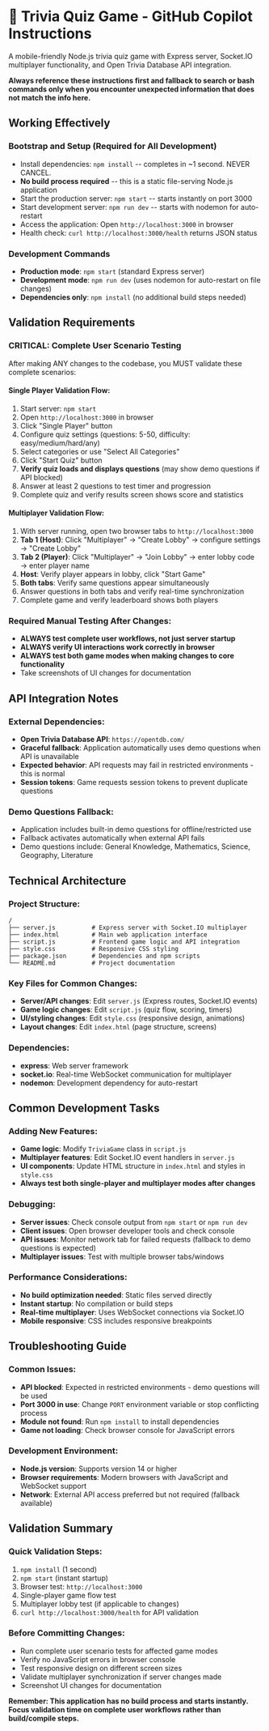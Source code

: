 # 🧠 Trivia Quiz Game - GitHub Copilot Instructions

A mobile-friendly Node.js trivia quiz game with Express server, Socket.IO multiplayer functionality, and Open Trivia Database API integration.

**Always reference these instructions first and fallback to search or bash commands only when you encounter unexpected information that does not match the info here.**

## Working Effectively

### Bootstrap and Setup (Required for All Development)
- Install dependencies: `npm install` -- completes in ~1 second. NEVER CANCEL.
- **No build process required** -- this is a static file-serving Node.js application
- Start the production server: `npm start` -- starts instantly on port 3000
- Start development server: `npm run dev` -- starts with nodemon for auto-restart
- Access the application: Open `http://localhost:3000` in browser
- Health check: `curl http://localhost:3000/health` returns JSON status

### Development Commands
- **Production mode**: `npm start` (standard Express server)
- **Development mode**: `npm run dev` (uses nodemon for auto-restart on file changes)
- **Dependencies only**: `npm install` (no additional build steps needed)

## Validation Requirements

### CRITICAL: Complete User Scenario Testing
After making ANY changes to the codebase, you MUST validate these complete scenarios:

#### Single Player Validation Flow:
1. Start server: `npm start`
2. Open `http://localhost:3000` in browser
3. Click "Single Player" button
4. Configure quiz settings (questions: 5-50, difficulty: easy/medium/hard/any)
5. Select categories or use "Select All Categories"
6. Click "Start Quiz" button
7. **Verify quiz loads and displays questions** (may show demo questions if API blocked)
8. Answer at least 2 questions to test timer and progression
9. Complete quiz and verify results screen shows score and statistics

#### Multiplayer Validation Flow:
1. With server running, open two browser tabs to `http://localhost:3000`
2. **Tab 1 (Host)**: Click "Multiplayer" → "Create Lobby" → configure settings → "Create Lobby"
3. **Tab 2 (Player)**: Click "Multiplayer" → "Join Lobby" → enter lobby code → enter player name
4. **Host**: Verify player appears in lobby, click "Start Game"
5. **Both tabs**: Verify same questions appear simultaneously
6. Answer questions in both tabs and verify real-time synchronization
7. Complete game and verify leaderboard shows both players

### Required Manual Testing After Changes:
- **ALWAYS test complete user workflows, not just server startup**
- **ALWAYS verify UI interactions work correctly in browser**  
- **ALWAYS test both game modes when making changes to core functionality**
- Take screenshots of UI changes for documentation

## API Integration Notes

### External Dependencies:
- **Open Trivia Database API**: `https://opentdb.com/` 
- **Graceful fallback**: Application automatically uses demo questions when API is unavailable
- **Expected behavior**: API requests may fail in restricted environments - this is normal
- **Session tokens**: Game requests session tokens to prevent duplicate questions

### Demo Questions Fallback:
- Application includes built-in demo questions for offline/restricted use
- Fallback activates automatically when external API fails
- Demo questions include: General Knowledge, Mathematics, Science, Geography, Literature

## Technical Architecture

### Project Structure:
```
/
├── server.js          # Express server with Socket.IO multiplayer
├── index.html         # Main web application interface  
├── script.js          # Frontend game logic and API integration
├── style.css          # Responsive CSS styling
├── package.json       # Dependencies and npm scripts
└── README.md          # Project documentation
```

### Key Files for Common Changes:
- **Server/API changes**: Edit `server.js` (Express routes, Socket.IO events)
- **Game logic changes**: Edit `script.js` (quiz flow, scoring, timers)
- **UI/styling changes**: Edit `style.css` (responsive design, animations)
- **Layout changes**: Edit `index.html` (page structure, screens)

### Dependencies:
- **express**: Web server framework  
- **socket.io**: Real-time WebSocket communication for multiplayer
- **nodemon**: Development dependency for auto-restart

## Common Development Tasks

### Adding New Features:
- **Game logic**: Modify `TriviaGame` class in `script.js`
- **Multiplayer features**: Edit Socket.IO event handlers in `server.js`
- **UI components**: Update HTML structure in `index.html` and styles in `style.css`
- **Always test both single-player and multiplayer modes after changes**

### Debugging:
- **Server issues**: Check console output from `npm start` or `npm run dev`
- **Client issues**: Open browser developer tools and check console
- **API issues**: Monitor network tab for failed requests (fallback to demo questions is expected)
- **Multiplayer issues**: Test with multiple browser tabs/windows

### Performance Considerations:
- **No build optimization needed**: Static files served directly
- **Instant startup**: No compilation or build steps
- **Real-time multiplayer**: Uses WebSocket connections via Socket.IO
- **Mobile responsive**: CSS includes responsive breakpoints

## Troubleshooting Guide

### Common Issues:
- **API blocked**: Expected in restricted environments - demo questions will be used
- **Port 3000 in use**: Change `PORT` environment variable or stop conflicting process
- **Module not found**: Run `npm install` to install dependencies
- **Game not loading**: Check browser console for JavaScript errors

### Development Environment:
- **Node.js version**: Supports version 14 or higher
- **Browser requirements**: Modern browsers with JavaScript and WebSocket support
- **Network**: External API access preferred but not required (fallback available)

## Validation Summary

### Quick Validation Steps:
1. `npm install` (1 second)
2. `npm start` (instant startup)  
3. Browser test: `http://localhost:3000`
4. Single-player game flow test
5. Multiplayer lobby test (if applicable to changes)
6. `curl http://localhost:3000/health` for API validation

### Before Committing Changes:
- Run complete user scenario tests for affected game modes
- Verify no JavaScript errors in browser console
- Test responsive design on different screen sizes
- Validate multiplayer synchronization if server changes made
- Screenshot UI changes for documentation

**Remember: This application has no build process and starts instantly. Focus validation time on complete user workflows rather than build/compile steps.**